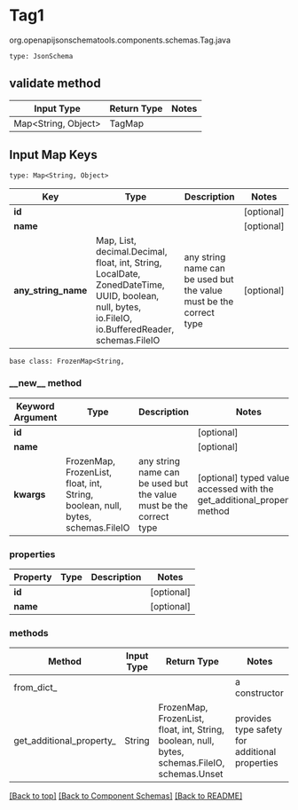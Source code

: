 # Tag1
org.openapijsonschematools.components.schemas.Tag.java
```
type: JsonSchema
```

## validate method
| Input Type | Return Type | Notes |
| ---------- | ----------- | ----- |
| Map<String, Object> | TagMap | |

## Input Map Keys
```
type: Map<String, Object>
```
Key | Type |  Description | Notes
------------ | ------------- | ------------- | -------------
**id** |  |  | [optional]
**name** |  |  | [optional]
**any_string_name** | Map, List, decimal.Decimal, float, int, String, LocalDate, ZonedDateTime, UUID, boolean, null, bytes, io.FileIO, io.BufferedReader, schemas.FileIO | any string name can be used but the value must be the correct type | [optional]

```
base class: FrozenMap<String, 
```
### &lowbar;&lowbar;new&lowbar;&lowbar; method
Keyword Argument | Type | Description | Notes
---------------- | ---- | ----------- | -----
**id** |  |  | [optional]
**name** |  |  | [optional]
**kwargs** | FrozenMap, FrozenList, float, int, String, boolean, null, bytes, schemas.FileIO | any string name can be used but the value must be the correct type | [optional] typed value is accessed with the get_additional_property_ method

### properties
Property | Type | Description | Notes
-------- | ---- | ----------- | -----
**id** |  |  | [optional]
**name** |  |  | [optional]

### methods
Method | Input Type | Return Type | Notes
------ | ---------- | ----------- | ------
from_dict_ |  |  | a constructor
get_additional_property_ | String | FrozenMap, FrozenList, float, int, String, boolean, null, bytes, schemas.FileIO, schemas.Unset | provides type safety for additional properties

[[Back to top]](#top) [[Back to Component Schemas]](../../../README.md#Component-Schemas) [[Back to README]](../../../README.md)

